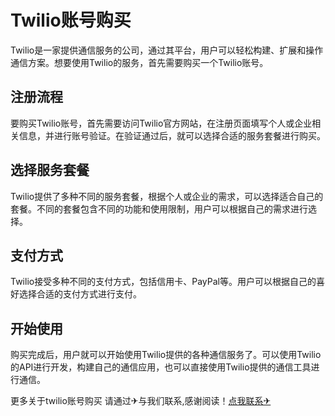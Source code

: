 # Twilio账号购买

Twilio是一家提供通信服务的公司，通过其平台，用户可以轻松构建、扩展和操作通信方案。想要使用Twilio的服务，首先需要购买一个Twilio账号。

## 注册流程

要购买Twilio账号，首先需要访问Twilio官方网站，在注册页面填写个人或企业相关信息，并进行账号验证。在验证通过后，就可以选择合适的服务套餐进行购买。

## 选择服务套餐

Twilio提供了多种不同的服务套餐，根据个人或企业的需求，可以选择适合自己的套餐。不同的套餐包含不同的功能和使用限制，用户可以根据自己的需求进行选择。

## 支付方式

Twilio接受多种不同的支付方式，包括信用卡、PayPal等。用户可以根据自己的喜好选择合适的支付方式进行支付。

## 开始使用

购买完成后，用户就可以开始使用Twilio提供的各种通信服务了。可以使用Twilio的API进行开发，构建自己的通信应用，也可以直接使用Twilio提供的通信工具进行通信。

更多关于twilio账号购买 请通过✈与我们联系,感谢阅读！[点我联系✈](https://vip.G208.com)